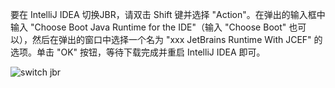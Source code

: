 要在 IntelliJ IDEA 切换JBR，请双击 Shift 键并选择 "Action"。在弹出的输入框中输入 "Choose Boot Java Runtime for the IDE"（输入 "Choose Boot" 也可以），然后在弹出的窗口中选择一个名为 "xxx JetBrains Runtime With JCEF" 的选项。单击 "OK" 按钮，等待下载完成并重启 IntelliJ IDEA 即可。

![switch jbr](https://cdn.jsdelivr.net/gh/YangLang116/iFlutter/doc/configs/switch_jbr.png)
